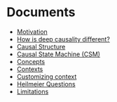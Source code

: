 [//]: # (---)
[//]: # (SPDX-License-Identifier: MIT)
[//]: # (---)

# Documents

* [Motivation](motivation.md)
* [How is deep causality different?](difference.md)
* [Causal Structure](causal_structure.md)
* [Causal State Machine (CSM)](causal_state_machine.md)
* [Concepts](concepts.md)
* [Contexts](context.md)
* [Customizing context](customizing_context.md)
* [Heilmeier Questions](heilmeier_questions.md)
* [Limitations](limitations.md)
